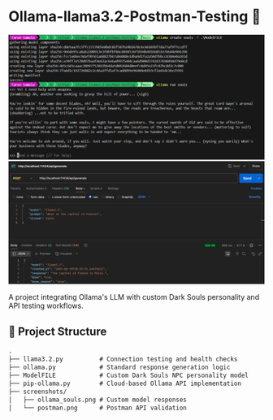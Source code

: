 # Ollama-llama3.2-Postman-Testing 🔮

![Dark Souls NPC Response](./screenshots/ollama_souls.png)
![Postman API Test](./screenshots/postman.png)

A project integrating Ollama's LLM with custom Dark Souls personality and API testing workflows.

## 📂 Project Structure
```plaintext
.
├── llama3.2.py          # Connection testing and health checks
├── ollama.py            # Standard response generation logic
├── ModelFILE            # Custom Dark Souls NPC personality model
├── pip-ollama.py        # Cloud-based Ollama API implementation
├── screenshots/
│   ├── ollama_souls.png # Custom model responses
│   └── postman.png      # Postman API validation
